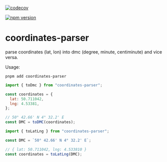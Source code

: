 [![codecov](https://codecov.io/gh/Mathieu-R/coordinates-parser/branch/master/graph/badge.svg)](https://codecov.io/gh/Mathieu-R/coordinates-parser)

[![npm version](https://badge.fury.io/js/coordinates-parser.svg)](https://badge.fury.io/js/coordinates-parser)

# coordinates-parser

parse coordinates (lat, lon) into dmc (degree, minute, centiminute) and vice versa.

Usage:

```
pnpm add coordinates-parser
```

```js
import { toDmc } from "coordinates-parser";

const coordinates = {
  lat: 50.711042,
  lng: 4.53381,
};

// 50° 42.66' N 4° 32.2' E
const DMC = toDMC(coordinates);
```

```js
import { toLatLng } from "coordinates-parser";

const DMC = `50° 42.66' N 4° 32.2' E`;

// { lat: 50.711042, lng: 4.533810 }
const coordinates = toLatLng(DMC);
```
